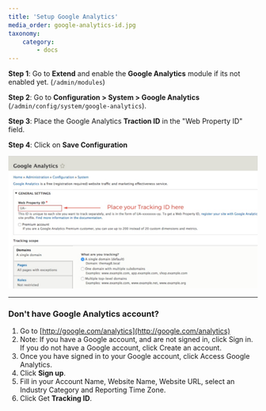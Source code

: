 ```yaml
---
title: 'Setup Google Analytics'
media_order: google-analytics-id.jpg
taxonomy:
    category:
        - docs
---
```


**Step 1**: Go to **Extend** and enable the **Google Analytics** module if its not enabled yet. (`/admin/modules`)

**Step 2**: Go to **Configuration > System > Google Analytics** (`/admin/config/system/google-analytics`).

**Step 3**: Place the Google Analytics **Traction ID** in the "Web Property ID" field.

**Step 4**: Click on **Save Configuration**

![](google-analytics-id.jpg)

<hr>

### Don't have Google Analytics account?

1. Go to [http://google.com/analytics](http://google.com/analytics)
2. Note: If you have a Google account, and are not signed in, click Sign in. If you do not have a Google account, click Create an account.
3. Once you have signed in to your Google account, click Access Google Analytics.
4. Click **Sign up**.
5. Fill in your Account Name, Website Name, Website URL, select an Industry Category and Reporting Time Zone.
6. Click Get **Tracking ID**.